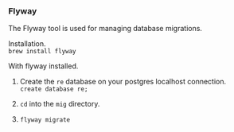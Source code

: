 ### Flyway
The Flyway tool is used for managing database migrations.

Installation.  
`brew install flyway`

With flyway installed.
1. Create the `re` database on your postgres localhost connection.  
`create database re;`

2. `cd` into the `mig` directory.

3. `flyway migrate`
